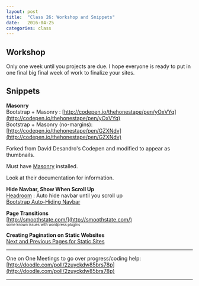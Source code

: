 ```yaml
---
layout: post
title:  "Class 26: Workshop and Snippets"
date:   2016-04-25
categories: class
---
```


## Workshop  
Only one week until you projects are due. I hope everyone is ready to put in one final big final week of work to finalize your sites.  

## Snippets  

**Masonry**  
Bootstrap + Masonry : [http://codepen.io/thehonestape/pen/yOxVYq](http://codepen.io/thehonestape/pen/yOxVYq)  
Bootstrap + Masonry (no-margins): [http://codepen.io/thehonestape/pen/GZXNdv](http://codepen.io/thehonestape/pen/GZXNdv)  

Forked from David Desandro's Codepen and modified to appear as thumbnails.  

Must have [Masonry](//cdnjs.cloudflare.com/ajax/libs/jquery/2.1.3/jquery.min.js) installed.  

Look at their documentation for information.  

**Hide Navbar, Show When Scroll Up**  
[Headroom](http://wicky.nillia.ms/headroom.js/)  : Auto hide navbar until you scroll up  
[Bootstrap Auto-Hiding Navbar](https://github.com/istvan-ujjmeszaros/bootstrap-autohidingnavbar)   


**Page Transitions**  
[http://smoothstate.com/](http://smoothstate.com/)  
<sub><sup>some known issues with wordpress plugins</sup></sub>  

**Creating Pagination on Static Websites**  
[Next and Previous Pages for Static Sites](http://www.wesedholm.com/2010/12/19/solution-use-jquery-on-a-static-site-to-automatically-link-together-pages-in-a-back-and-next-fashion/)  

---

One on One Meetings to go over progress/coding help:   [http://doodle.com/poll/2zuyckdw85brs78p](http://doodle.com/poll/2zuyckdw85brs78p)  

---
